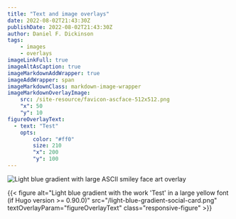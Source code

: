 ```yaml
---
title: "Text and image overlays"
date: 2022-08-02T21:43:30Z
publishDate: 2022-08-02T21:43:30Z
author: Daniel F. Dickinson
tags:
    - images
    - overlays
imageLinkFull: true
imageAltAsCaption: true
imageMarkdownAddWrapper: true
imageAddWrapper: span
imageMarkdownClass: markdown-image-wrapper
imageMarkdownOverlayImage:
    src: /site-resource/favicon-ascface-512x512.png
    "x": 50
    "y": 10 
figureOverlayText:
  - text: "Test"
    opts:
        color: "#ff0"
        size: 210
        "x": 200
        "y": 100
---
```


![Light blue gradient with large ASCII smiley face art overlay](/light-blue-gradient-social-card.png)

{{< figure alt="Light blue gradient with the work 'Test' in a large yellow font (if Hugo version >= 0.90.0)" src="/light-blue-gradient-social-card.png" textOverlayParam="figureOverlayText" class="responsive-figure" >}}
